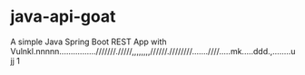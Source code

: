 # java-api-goat

A simple Java Spring Boot REST App with Vulnkl.nnnnn................///////./////,,,,,,,,//////.////////.......////.....mk.....ddd.,........ujj
1
